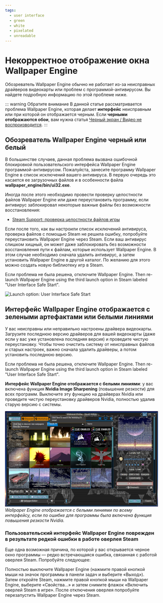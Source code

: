 ```yaml
---
tags:
  - user interface
  - green
  - white
  - pixelated
  - unreadable
---
```


# Некорректное отображение окна Wallpaper Engine

Обозреватель Wallpaper Engine обычно не работает из-за неисправных драйверов видеокарты или проблем с программой-антивирусом. Вы найдете подробную информацию по этой проблеме ниже.

::: warning
Обратите внимание В данной статье рассматривается проблема Wallpaper Engine, которая делает **интерфейс** неисправным или при которой он отображается черным. Если **черными отображаются обои**, вам нужна статья [Черный экран / Видео не воспроизводится](/noshow/notplaying.html).
:::

## Обозреватель Wallpaper Engine черный или белый

В большинстве случаев, данная проблема вызвана ошибочной блокировкой пользовательского интерфейса Wallpaper Engine программой-антивирусом. Пожалуйста, занесите программу Wallpaper Engine в список исключений вашего антивируса. В первую очередь это касается ее загрузочных файлов и в особенности файла **wallpaper_engine/bin/ui32.exe**.

Иногда после этого необходимо провести проверку целостности файлов Wallpaper Engine или даже переустановить программу, если антивирус заблокировал некоторые важные файлы без возможности восстановления:

* [Steam Support: проверка целостности файлов игры](https://support.steampowered.com/kb_article.php?ref=2037-QEUH-3335)

Если после того, как вы настроили список исключений антивируса, проверка файлов с помощью Steam не решила ошибку, попробуйте переустановить Wallpaper Engine через Steam. Если ваш антивирус слишком хищный, он может даже заблокировать без возможности восстановления пути к файлам, которые использует Wallpaper Engine. В этом случае необходимо сначала удалить антивирус, а затем установить Wallpaper Engine в другой каталог. По желанию для этого можно создать новую библиотеку игр в Steam.

Если проблема не была решена, отключите Wallpaper Engine. Then re-launch Wallpaper Engine using the third launch option in Steam labeled "User Interface Safe Start".

![Launch option: User Interface Safe Start](/img/faq/steam_launch_option.jpg)

## Интерфейс Wallpaper Engine отображается с зелеными артефактами или белыми линиями

У вас неисправны или неправильно настроены драйвера видеокарты. Загрузите последнюю версию драйверов для вашей видеокарты (даже если у вас уже установлена последняя версия) и проведите чистую переустановку. Чтобы точно очистить систему от неисправных файлов и старых настроек, важно сначала удалить драйверы, а потом установить последнюю версию.

Если проблема не была решена, отключите Wallpaper Engine. Then re-launch Wallpaper Engine using the third launch option in Steam labeled "User Interface Safe Start".

**Интерфейс Wallpaper Engine отображается с белыми линиями**: у вас включена функция **Nvidia Image Sharpening** (повышение резкости) для всех программ. Выключите эту функцию на драйверах Nvidia или проведите чистую переустановку драйверов Nvidia, полностью удалив старую версию с системы.

![Проблема с функцией повышения резкости: Nvidia Image Sharpening](./imagesharpening.png) *Wallpaper Engine отображается с белыми линиями по всему интерфейсу, если по ошибке для программы была включена функция повышения резкости Nvidia.*

### Пользовательский интерфейс Wallpaper Engine поврежден в результате редкой ошибки в работе оверлея Steam

Еще одна возможная причина, по которой у вас открывается черное окно программы — редко встречающаяся ошибка, связанная с работой оверлея Steam. Попробуйте следующее:

Полностью выключите Wallpaper Engine (нажмите правой кнопкой мыши на значок программы в панели задач и выберите «Выход»). Затем откройте Steam, нажмите правой кнопкой мыши на Wallpaper Engine, выберите «Свойства…» и затем снимите флажок «Включить оверлей Steam в игре». После отключения оверлея попробуйте перезапустить Wallpaper Engine через Steam. 